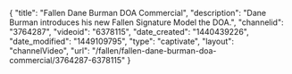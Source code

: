 {
    "title": "Fallen Dane Burman DOA Commercial",
    "description": "Dane Burman introduces his new Fallen Signature Model the DOA.",
    "channelid": "3764287",
    "videoid": "6378115",
    "date_created": "1440439226",
    "date_modified": "1449109795",
    "type": "captivate",
    "layout": "channelVideo",
    "url": "\/fallen\/fallen-dane-burman-doa-commercial\/3764287-6378115"
}